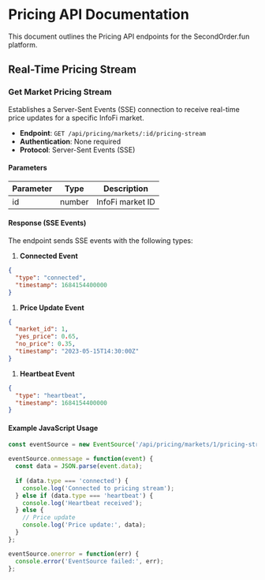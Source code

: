# Pricing API Documentation

This document outlines the Pricing API endpoints for the SecondOrder.fun platform.

## Real-Time Pricing Stream

### Get Market Pricing Stream

Establishes a Server-Sent Events (SSE) connection to receive real-time price updates for a specific InfoFi market.

- **Endpoint**: `GET /api/pricing/markets/:id/pricing-stream`
- **Authentication**: None required
- **Protocol**: Server-Sent Events (SSE)

#### Parameters

| Parameter | Type | Description |
|-----------|------|-------------|
| id | number | InfoFi market ID |

#### Response (SSE Events)

The endpoint sends SSE events with the following types:

1. **Connected Event**

```json
{
  "type": "connected",
  "timestamp": 1684154400000
}
```

1. **Price Update Event**

```json
{
  "market_id": 1,
  "yes_price": 0.65,
  "no_price": 0.35,
  "timestamp": "2023-05-15T14:30:00Z"
}
```

1. **Heartbeat Event**

```json
{
  "type": "heartbeat",
  "timestamp": 1684154400000
}
```

#### Example JavaScript Usage

```javascript
const eventSource = new EventSource('/api/pricing/markets/1/pricing-stream');

eventSource.onmessage = function(event) {
  const data = JSON.parse(event.data);
  
  if (data.type === 'connected') {
    console.log('Connected to pricing stream');
  } else if (data.type === 'heartbeat') {
    console.log('Heartbeat received');
  } else {
    // Price update
    console.log('Price update:', data);
  }
};

eventSource.onerror = function(err) {
  console.error('EventSource failed:', err);
};
```
